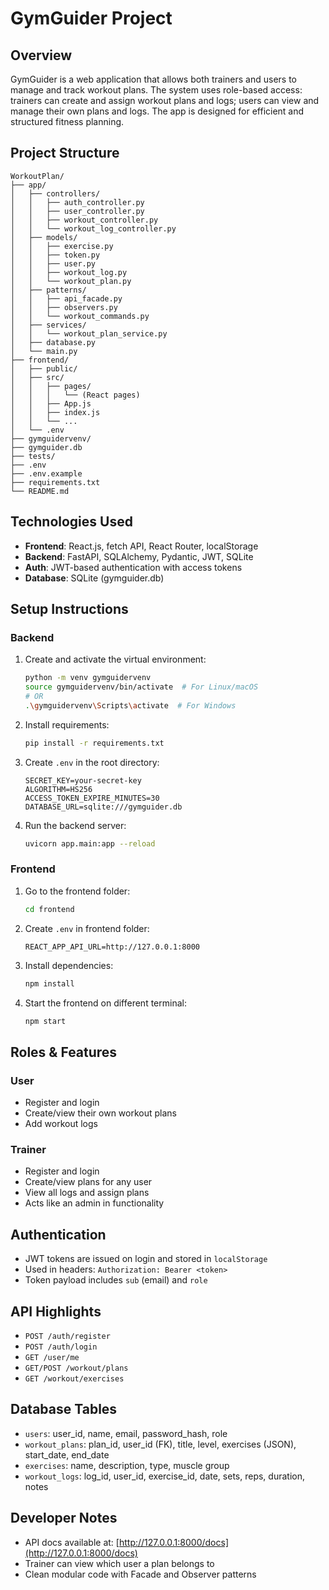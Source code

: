 # GymGuider Project

## Overview

GymGuider is a web application that allows both trainers and users to manage and track workout plans. The system uses role-based access: trainers can create and assign workout plans and logs; users can view and manage their own plans and logs. The app is designed for efficient and structured fitness planning.


## Project Structure

```
WorkoutPlan/
├── app/
│   ├── controllers/
│   │   ├── auth_controller.py
│   │   ├── user_controller.py
│   │   ├── workout_controller.py
│   │   └── workout_log_controller.py
│   ├── models/
│   │   ├── exercise.py
│   │   ├── token.py
│   │   ├── user.py
│   │   ├── workout_log.py
│   │   └── workout_plan.py
│   ├── patterns/
│   │   ├── api_facade.py
│   │   ├── observers.py
│   │   └── workout_commands.py
│   ├── services/
│   │   └── workout_plan_service.py
│   ├── database.py
│   └── main.py
├── frontend/
│   ├── public/
│   ├── src/
│   │   ├── pages/
│   │   │   └── (React pages)
│   │   ├── App.js
│   │   ├── index.js
│   │   └── ...
│   └── .env
├── gymguidervenv/
├── gymguider.db
├── tests/
├── .env
├── .env.example
├── requirements.txt
└── README.md
```

## Technologies Used

- **Frontend**: React.js, fetch API, React Router, localStorage
- **Backend**: FastAPI, SQLAlchemy, Pydantic, JWT, SQLite
- **Auth**: JWT-based authentication with access tokens
- **Database**: SQLite (gymguider.db)

## Setup Instructions

### Backend

1. Create and activate the virtual environment:
    ```bash
    python -m venv gymguidervenv
    source gymguidervenv/bin/activate  # For Linux/macOS
    # OR
    .\gymguidervenv\Scripts\activate  # For Windows
    ```

2. Install requirements:
    ```bash
    pip install -r requirements.txt
    ```

3. Create `.env` in the root directory:
    ```
    SECRET_KEY=your-secret-key
    ALGORITHM=HS256
    ACCESS_TOKEN_EXPIRE_MINUTES=30
    DATABASE_URL=sqlite:///gymguider.db
    ```

4. Run the backend server:
    ```bash
    uvicorn app.main:app --reload
    ```

### Frontend

1. Go to the frontend folder:
    ```bash
    cd frontend
    ```

2. Create `.env` in frontend folder:
    ```
    REACT_APP_API_URL=http://127.0.0.1:8000
    ```

3. Install dependencies:
    ```bash
    npm install
    ```

4. Start the frontend on different terminal:
    ```bash
    npm start
    ```

## Roles & Features

### User
- Register and login
- Create/view their own workout plans
- Add workout logs

### Trainer
- Register and login
- Create/view plans for any user
- View all logs and assign plans
- Acts like an admin in functionality

## Authentication

- JWT tokens are issued on login and stored in `localStorage`
- Used in headers: `Authorization: Bearer <token>`
- Token payload includes `sub` (email) and `role`

## API Highlights

- `POST /auth/register`
- `POST /auth/login`
- `GET /user/me`
- `GET/POST /workout/plans`
- `GET /workout/exercises`

## Database Tables

- `users`: user_id, name, email, password_hash, role
- `workout_plans`: plan_id, user_id (FK), title, level, exercises (JSON), start_date, end_date
- `exercises`: name, description, type, muscle group
- `workout_logs`: log_id, user_id, exercise_id, date, sets, reps, duration, notes

## Developer Notes

- API docs available at: [http://127.0.0.1:8000/docs](http://127.0.0.1:8000/docs)
- Trainer can view which user a plan belongs to
- Clean modular code with Facade and Observer patterns
